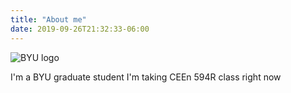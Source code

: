 ```yaml
---
title: "About me"
date: 2019-09-26T21:32:33-06:00
---
```


![BYU logo](/img/byu.png)

I'm a BYU  graduate student
I'm taking CEEn 594R class right now
